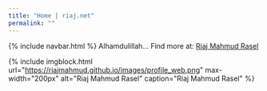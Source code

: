 ```yaml
---
title: "Home | riaj.net"
permalink: ""
---
```


{% include navbar.html %}
Alhamdulillah... Find more at:
[Riaj Mahmud Rasel](https://riaj.net)

{% include imgblock.html url="https://riajmahmud.github.io/images/profile_web.png"
max-width="200px" alt="Riaj Mahmud Rasel"
caption="Riaj Mahmud Rasel" %}
